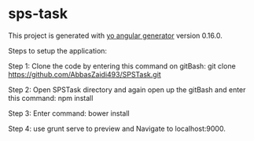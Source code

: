 # sps-task

This project is generated with [yo angular generator](https://github.com/yeoman/generator-angular)
version 0.16.0.

Steps to setup the application: 

Step 1:
Clone the code by entering this command on gitBash: git clone https://github.com/AbbasZaidi493/SPSTask.git

Step 2: 
Open SPSTask directory and again open up the gitBash and enter this command: npm install

Step 3:
Enter command: bower install

Step 4: 
use grunt serve to preview and Navigate to localhost:9000.

